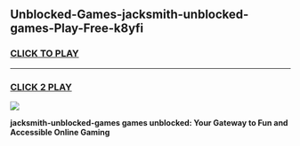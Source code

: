
## Unblocked-Games-jacksmith-unblocked-games-Play-Free-k8yfi
<h3>
<a href="https://premium76.site?title=jacksmith-unblocked-games&ref=20A">CLICK TO PLAY</a></h3>
<hr>

<h3>
<a href="https://premium76.site?title=jacksmith-unblocked-games&ref=20A">CLICK 2 PLAY</a>
  
</h3>

<a href="https://premium76.site?title=jacksmith-unblocked-games&ref=20A"><img src="https://clearcache.store/games.png"></a>


**jacksmith-unblocked-games games unblocked: Your Gateway to Fun and Accessible Online Gaming**
